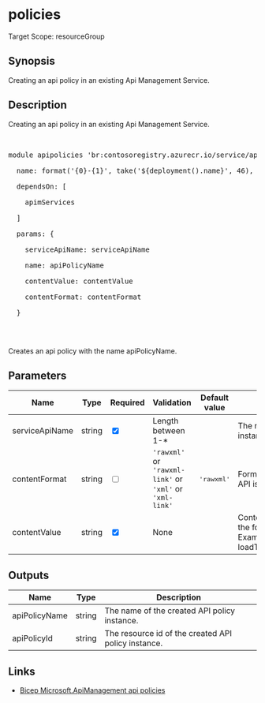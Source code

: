 ﻿# policies

Target Scope: resourceGroup

## Synopsis
Creating an api policy in an existing Api Management Service.

## Description
Creating an api policy in an existing Api Management Service.<br>
<pre><br>
module apipolicies 'br:contosoregistry.azurecr.io/service/apis/policies.bicep' = {<br>
  name: format('{0}-{1}', take('${deployment().name}', 46), 'apipolicies')<br>
  dependsOn: [<br>
    apimServices<br>
  ]<br>
  params: {<br>
    serviceApiName: serviceApiName<br>
    name: apiPolicyName<br>
    contentValue: contentValue<br>
    contentFormat: contentFormat<br>
  }<br>
</pre><br>
<p>Creates an api policy with the name apiPolicyName.</p>

## Parameters
| Name | Type | Required | Validation | Default value | Description |
| -- |  -- | -- | -- | -- | -- |
| serviceApiName | string | <input type="checkbox" checked> | Length between 1-* | <pre></pre> | The name of the existing service API instance. |
| contentFormat | string | <input type="checkbox"> | `'rawxml'` or `'rawxml-link'` or `'xml'` or `'xml-link'` | <pre>'rawxml'</pre> | Format of the Content in which the API is getting imported. |
| contentValue | string | <input type="checkbox" checked> | None | <pre></pre> | Contents of the Policy as defined by the format.<br>Example:<br>loadTextContent('./policysample.xml') |

## Outputs
| Name | Type | Description |
| -- |  -- | -- |
| apiPolicyName | string | The name of the created API policy instance. |
| apiPolicyId | string | The resource id of the created API policy instance. |

## Links
- [Bicep Microsoft.ApiManagement api policies](https://learn.microsoft.com/en-us/azure/templates/microsoft.apimanagement/service/apis/policies?pivots=deployment-language-bicep)
